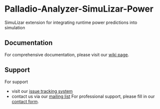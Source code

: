 # Palladio-Analyzer-SimuLizar-Power
SimuLizar extension for integrating runtime power predictions into simulation

## Documentation
For comprehensive documentation, please visit our [wiki page](https://sdqweb.ipd.kit.edu/wiki/Power_Consumption_Analyzer).

## Support
For support
* visit our [issue tracking system](https://palladio-simulator.com/jira)
* contact us via our [mailing list](https://lists.ira.uni-karlsruhe.de/mailman/listinfo/palladio-dev)
For professional support, please fill in our [contact form](http://www.palladio-simulator.com/about_palladio/support/).
